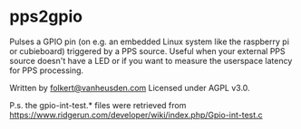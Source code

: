 # pps2gpio

Pulses a GPIO pin (on e.g. an embedded Linux system like the raspberry pi or cubieboard) triggered by a PPS source. Useful when your external PPS source doesn't have a LED or if you want to measure the userspace latency for PPS processing.


Written by folkert@vanheusden.com
Licensed under AGPL v3.0.

P.s. the gpio-int-test.* files were retrieved from https://www.ridgerun.com/developer/wiki/index.php/Gpio-int-test.c
